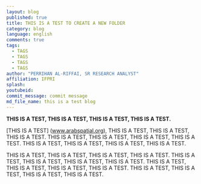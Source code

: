 ```yaml
---
layout: blog
published: true
title: THIS IS A TEST TO CREATE A NEW FOLDER
category: blog
language: english
comments: true
tags: 
  - TAGS
  - TAGS
  - TAGS
  - TAGS
author: "PERRIHAN AL-RIFFAI, SR RESEARCH ANALYST"
affiliation: IFPRI
splash: 
youtubeid: 
commit_message: commit message
md_file_name: this is a test blog
---
```

**THIS IS A TEST, THIS IS A TEST, THIS IS A TEST, THIS IS A TEST.**
<!-- more -->





[THIS IS A TEST] (www.arabspatial.org), THIS IS A TEST, THIS IS A TEST, THIS IS A TEST. THIS IS A TEST, THIS IS A TEST, THIS IS A TEST, THIS IS A TEST. THIS IS A TEST, THIS IS A TEST, THIS IS A TEST, THIS IS A TEST. 



THIS IS A TEST, THIS IS A TEST, THIS IS A TEST, THIS IS A TEST. THIS IS A TEST, THIS IS A TEST, THIS IS A TEST, THIS IS A TEST. THIS IS A TEST, THIS IS A TEST, THIS IS A TEST, THIS IS A TEST. THIS IS A TEST, THIS IS A TEST, THIS IS A TEST, THIS IS A TEST.